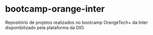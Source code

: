 # bootcamp-orange-inter
Repositório de projetos realizados no bootcamp OrangeTech+ da Inter disponibilizado pela plataforma da DIO.
